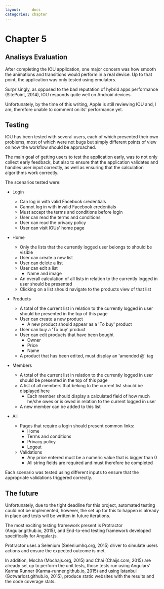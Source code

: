 ```yaml
---
layout:     docs
categories: chapter
---
```


# Chapter 5

## Analisys Evaluation

After completing the IOU application, one major concern was how smooth the animations and transitions would perform in a real device. Up to that point, the application was only tested using emulators.

Surprisingly, as opposed to the bad reputation of hybrid apps performance (SitePoint, 2014), IOU responds quite well on Android devices.

Unfortunately, by the time of this writing, Apple is still reviewing IOU and, I am, therefore unable to comment on its' performance yet.

## Testing

IOU has been tested with several users, each of which presented their own problems, most of which were not bugs but simply different points of view on how the workflow should be approached.

The main goal of getting users to test the application early, was to not only collect early feedback, but also to ensure that the application validates and handles user input correctly, as well as ensuring that the calculation algorithms work correctly.

The scenarios tested were:

- Login
  - Can log in with valid Facebook credentials
  - Cannot log in with invalid Facebook credentials
  - Must accept the terms and conditions before login
  - User can read the terms and conditions
  - User can read the privacy policy
  - User can visit IOUs' home page

- Home
  - Only the lists that the currently logged user belongs to should be visible
  - User can create a new list
  - User can delete a list
  - User can edit a list
    - Name and image
  - An overall calculation of all lists in relation to the currently logged in user should be presented
  - Clicking on a list should navigate to the products view of that list

- Products
  - A total of the current list in relation to the currently logged in user should be presented in the top of this page
  - User can create a new product
    - A new product should appear as a 'To buy' product
  - User can buy a 'To buy' product
  - User can edit products that have been bought
    - Owner
    - Price
    - Name
  - A product that has been edited, must display an 'amended @' tag

- Members
  - A total of the current list in relation to the currently logged in user should be presented in the top of this page
  - A list of all members that belong to the current list should be displayed here
    - Each member should display a calculated field of how much he/she owes or is owed in relation to the current logged in user
  - A new member can be added to this list

- All
  - Pages that require a login should present common links:
    - Home
    - Terms and conditions
    - Privacy policy
    - Logout
  - Validations
    - Any price entered must be a numeric value that is bigger than 0
    - All string fields are required and must therefore be completed

Each scenario was tested using different inputs to ensure that the appropriate validations triggered correctly.

## The future

Unfortunately, due to the tight deadline for this project, automated testing could not be implemented, however, the set up for this to happen is already in place and tests will be written in future iterations.

The most exciting testing framework present is Protractor (Angular.github.io, 2015), and End-to-end testing framework developed specifically for Angular.js.

Protractor uses a Selenium (Seleniumhq.org, 2015) driver to simulate users actions and ensure the expected outcome is met.

In addition, Mocha (Mochajs.org, 2015) and Chai (Chaijs.com, 2015) are already set up to perform the unit tests, those tests run using Angulars' Karma Runner (Karma-runner.github.io, 2015) and using Istanbul (Gotwarlost.github.io, 2015), produce static websites with the results and the code coverage stats.
